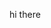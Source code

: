 hi there 
<!--
**bielro69/bielro69** is a ✨ _special_ ✨ repository because its `README.md` (this file) appears on your GitHub profile.

Here are some ideas to get you started:
bienevenido 
divas 


![mc-kevin-salto].(https://github.com/bielro69/bielro69/assets/169896437/eac9459a-7809-47a3-a39b-a0d01815dfec).
